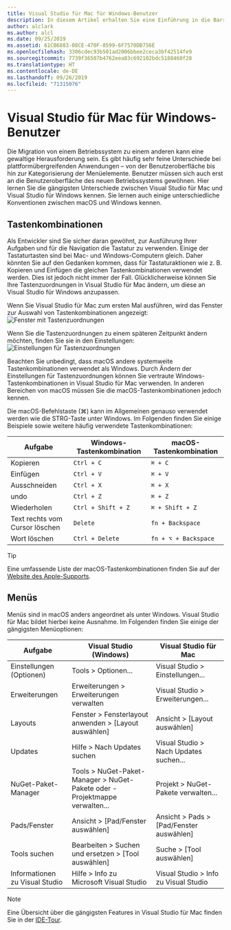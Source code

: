 ```yaml
---
title: Visual Studio für Mac für Windows-Benutzer
description: In diesem Artikel erhalten Sie eine Einführung in die Barrierefreiheitsfunktionen in Visual Studio für Mac und erfahren, wie diese aktiviert werden.
author: alclark
ms.author: alcl
ms.date: 09/25/2019
ms.assetid: 61CB6883-08CE-470F-8599-6F7570DB756E
ms.openlocfilehash: 3306cdec93b501ad2006bbee2ceca3bf42514fe9
ms.sourcegitcommit: 7739f36507b4762eea83c692102bdc5188460f28
ms.translationtype: HT
ms.contentlocale: de-DE
ms.lasthandoff: 09/26/2019
ms.locfileid: "71315076"
---
```

# <a name="visual-studio-for-mac-for-windows-users"></a>Visual Studio für Mac für Windows-Benutzer

Die Migration von einem Betriebssystem zu einem anderen kann eine gewaltige Herausforderung sein. Es gibt häufig sehr feine Unterschiede bei plattformübergreifenden Anwendungen – von der Benutzeroberfläche bis hin zur Kategorisierung der Menüelemente. Benutzer müssen sich auch erst an die Benutzeroberfläche des neuen Betriebssystems gewöhnen. Hier lernen Sie die gängigsten Unterschiede zwischen Visual Studio für Mac und Visual Studio für Windows kennen. Sie lernen auch einige unterschiedliche Konventionen zwischen macOS und Windows kennen.

## <a name="keyboard-shortcuts"></a>Tastenkombinationen

Als Entwickler sind Sie sicher daran gewöhnt, zur Ausführung Ihrer Aufgaben und für die Navigation die Tastatur zu verwenden. Einige der Tastaturtasten sind bei Mac- und Windows-Computern gleich. Daher könnten Sie auf den Gedanken kommen, dass für Tastaturaktionen wie z. B. Kopieren und Einfügen die gleichen Tastenkombinationen verwendet werden. Dies ist jedoch nicht immer der Fall. Glücklicherweise können Sie Ihre Tastenzuordnungen in Visual Studio für Mac ändern, um diese an Visual Studio für Windows anzupassen.

Wenn Sie Visual Studio für Mac zum ersten Mal ausführen, wird das Fenster zur Auswahl von Tastenkombinationen angezeigt: ![Fenster mit Tastenzuordnungen](media/ide-tour-2019-keyboard-shortcut.png)

Wenn Sie die Tastenzuordnungen zu einem späteren Zeitpunkt ändern möchten, finden Sie sie in den Einstellungen: ![Einstellungen für Tastenzuordnungen](media/customizing-the-ide-image10a.png)

Beachten Sie unbedingt, dass macOS andere systemweite Tastenkombinationen verwendet als Windows. Durch Ändern der Einstellungen für Tastenzuordnungen können Sie vertraute Windows-Tastenkombinationen in Visual Studio für Mac verwenden. In anderen Bereichen von macOS müssen Sie die macOS-Tastenkombinationen jedoch kennen.

Die macOS-Befehlstaste (⌘) kann im Allgemeinen genauso verwendet werden wie die STRG-Taste unter Windows. Im Folgenden finden Sie einige Beispiele sowie weitere häufig verwendete Tastenkombinationen:

|Aufgabe                   |Windows-Tastenkombination         |macOS-Tastenkombination      |
|-----------------------|-------------------------|--------------------|
|Kopieren                   |`Ctrl + C`               |`⌘ + C`             |
|Einfügen                  |`Ctrl + V`               |`⌘ + V`             |
|Ausschneiden                    |`Ctrl + X`               |`⌘ + X`             |
|undo                   |`Ctrl + Z`               |`⌘ + Z`             |
|Wiederholen                   |`Ctrl + Shift + Z`       |`⌘ + Shift + Z`     |
|Text rechts vom Cursor löschen |`Delete`                 |`fn + Backspace`    |
|Wort löschen            |`Ctrl + Delete`          |`fn + ⌥ + Backspace`|

> [!TIP]
> Eine umfassende Liste der macOS-Tastenkombinationen finden Sie auf der [Website des Apple-Supports](https://support.apple.com/en-us/HT201236).

## <a name="menus"></a>Menüs

Menüs sind in macOS anders angeordnet als unter Windows. Visual Studio für Mac bildet hierbei keine Ausnahme. Im Folgenden finden Sie einige der gängigsten Menüoptionen:

|Aufgabe                   |Visual Studio (Windows)                                              |Visual Studio für Mac                |
|-----------------------|---------------------------------------------------------------------|-------------------------------------|
|Einstellungen (Optionen)  |Tools > Optionen...                                                   |Visual Studio > Einstellungen...       |
|Erweiterungen             |Erweiterungen > Erweiterungen verwalten                                       |Visual Studio > Erweiterungen...        |
|Layouts                |Fenster > Fensterlayout anwenden > [Layout auswählen]                       |Ansicht > [Layout auswählen]               |
|Updates                |Hilfe > Nach Updates suchen                                             |Visual Studio > Nach Updates suchen... |
|NuGet-Paket-Manager  |Tools > NuGet-Paket-Manager > NuGet-Pakete oder -Projektmappe verwalten... |Projekt > NuGet-Pakete verwalten...   |
|Pads/Fenster         |Ansicht > [Pad/Fenster auswählen]                                         |Ansicht > Pads > [Pad/Fenster auswählen]  |
|Tools suchen             |Bearbeiten > Suchen und ersetzen > [Tool auswählen]                              |Suche > [Tool auswählen]               |
|Informationen zu Visual Studio    |Hilfe > Info zu Microsoft Visual Studio                                 |Visual Studio > Info zu Visual Studio  

> [!NOTE]
> Eine Übersicht über die gängigsten Features in Visual Studio für Mac finden Sie in der [IDE-Tour](ide-tour.md).